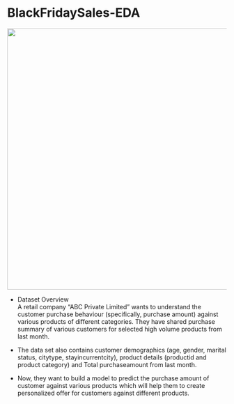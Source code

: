 # BlackFridaySales-EDA
 <img src="https://i.postimg.cc/x8wqJ6Jt/Designer.jpg" width="1000" height="600"><br>
- Dataset Overview <br>
A retail company “ABC Private Limited” wants to understand the customer purchase behaviour (specifically, purchase amount) against various products of different categories. They have shared purchase summary of various customers for selected high volume products from last month.

* The data set also contains customer demographics (age, gender, marital status, citytype, stayincurrentcity), product details (productid and product category) and Total purchaseamount from last month.

* Now, they want to build a model to predict the purchase amount of customer against various products which will help them to create personalized offer for customers against different products.